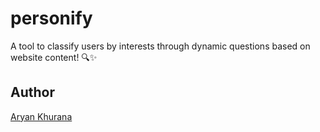 # personify

A tool to classify users by interests through dynamic questions based on website content! 🔍✨

## Author

[Aryan Khurana](https://www.github.com/AryanK1511)
